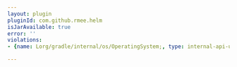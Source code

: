 ```yaml
---
layout: plugin
pluginId: com.github.rmee.helm
isJarAvailable: true
error: ''
violations:
- {name: Lorg/gradle/internal/os/OperatingSystem;, type: internal-api-usage}

---
```

